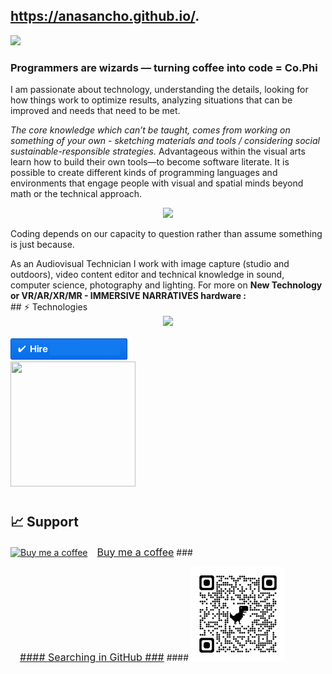 ## https://anasancho.github.io/.
<p></p>
 <a target="_blank" href="https://www.linkedin.com/in/ana-filipa-sancho-silva-283b6b16/" alt="Linkedin"> 
  <img src="https://img.shields.io/badge/-LinkedIn-%230077B5?style=for-the-badge&logo=linkedin&logoColor=white" target="_blank"></a> 
 <b> <p>  <h3> Programmers are wizards —  turning coffee  into code = Co.Phi  </h3> </b> <p></p>
I am passionate about technology, understanding the details, looking for how things work  to optimize results, analyzing situations that can be improved and needs that need to be met. <p></p>
<i> The core knowledge which can’t be taught, comes from working on something of your own - sketching materials and tools / considering social sustainable-responsible strategies. </i>
Advantageous  within the visual arts learn how to build their own tools—to become software literate. It is possible to create different kinds of programming languages and environments that engage people with visual and spatial minds beyond math or the technical approach.<p></p> 

<div align="center">
<img src="https://github-readme-stats.vercel.app/api/top-langs/?username=anasancho&layout=compact"/></div>
<p></p>
Coding depends on our capacity to question rather than assume something is just because.
<p></p> As an Audiovisual Technician I work with image capture (studio and outdoors), video content editor and technical knowledge in sound, computer science, photography and lighting. For more on <b> New Technology or VR/AR/XR/MR - IMMERSIVE NARRATIVES hardware : </b>
<br>
## ⚡ Technologies

<div align="center">
  <img src="https://skillicons.dev/icons?i=html,css,js,react,python,c,postgres,visualstudio,git,github"></img>
</div>
<br>
<a href="mailto:anaphisancho.silva@gmail.com?subject=Project%20inquiry%20from%20Github"> 
<img src="https://github.com/anasancho/anasancho.github.io/blob/master/contact_%40.png" width="187" height="34"></a> <br>
<img src="http://66.media.tumblr.com/17fea920ff36ef4f5b877d5216a7aad9/tumblr_mo9xje8zZ41qcbiufo1_1280.gif" height="200" width="200">

# 
## 📈 Support
<link href="https://fonts.googleapis.com/css?family=Arial" rel="stylesheet"><a class="bmc-button" target="_blank" href="https://www.buymeacoffee.com/JzqO57X"><img src="https://cdn.buymeacoffee.com/buttons/bmc-new-btn-logo.svg" alt="Buy me a coffee"><span style="margin-left:15px;font-size:16px !important;">Buy me a coffee</span></a>
### 
<p></p>
<link href="https://fonts.googleapis.com/css?family=Arial" rel="stylesheet"><a class="bmc-button" target="_blank" href="https://x-team.com/blog/become-a-github-master-with-these-features-and-extensions/?utm_source=facebook&utm_medium=social&utm_campaign=social-post&fbclid=IwAR0BIscSMEYSdEEhF1yzF1xUE5L1Kmkiv-F940PA6iGV6o3014YRFoSv308"><img src="" alt=""><span style="margin-left:15px;font-size:16px !important;">#### Searching in GitHub ###</span></a>
####
<img src="https://github.com/anasancho/anasancho.github.io/blob/master/qrcode_github.png" height="150" width="150">
